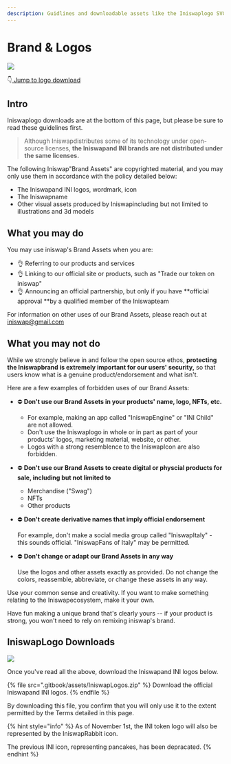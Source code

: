 ```yaml
---
description: Guidlines and downloadable assets like the Iniswaplogo SVG
---
```


# Brand & Logos

![](<.gitbook/assets/Frame 6.png>)

👇[ Jump to logo download](brand.md#iniswap-logo-downloads)

## Intro

Iniswaplogo downloads are at the bottom of this page, but please be sure to read these guidelines first.

> Although Iniswapdistributes some of its technology under open-source licenses, **the Iniswapand INI brands are not distributed under the same licenses.**

The following Iniswap"Brand Assets" are copyrighted material, and you may only use them in accordance with the policy detailed below:

* The Iniswapand INI logos, wordmark, icon
* The Iniswapname
* Other visual assets produced by Iniswapincluding but not limited to illustrations and 3d models

## What you may do

You may use iniswap's Brand Assets when you are:

* 👌 Referring to our products and services
* 👌 Linking to our official site or products, such as "Trade our token on iniswap"
* 👌 Announcing an official partnership, but only if you have **official approval **by a qualified member of the Iniswapteam

For information on other uses of our Brand Assets, please reach out at iniswap@gmail.com

## What you may not do

While we strongly believe in and follow the open source ethos, **protecting the Iniswapbrand is extremely important for our users' security,** so that users know what is a genuine product/endorsement and what isn't.

Here are a few examples of forbidden uses of our Brand Assets:

* ⛔️ **Don't use our Brand Assets in your products' name, logo, NFTs, etc.**&#x20;
  * For example, making an app called "IniswapEngine" or "INI Child" are not allowed.
  * Don't use the Iniswaplogo in whole or in part as part of your products' logos, marketing material, website, or other.
  * Logos with a strong resemblence to the IniswapIcon are also forbidden.
* ⛔️ **Don't use our Brand Assets to create digital or physcial products for sale, including but not limited to**
  * Merchandise ("Swag")
  * NFTs
  * Other products
*   ⛔️ **Don't create derivative names that imply official endorsement**

    For example, don't make a social media group called "IniswapItaly" - this sounds official. "IniswapFans of Italy" may be permitted.
*   ⛔️ **Don't change or adapt our Brand Assets in any way**

    Use the logos and other assets exactly as provided. Do not change the colors, reassemble, abbreviate, or change these assets in any way.

Use your common sense and creativity. If you want to make something relating to the Iniswapecosystem, make it your own.

Have fun making a unique brand that's clearly yours -- if your product is strong, you won't need to rely on remixing iniswap's brand.

## IniswapLogo Downloads

![](<.gitbook/assets/Frame 4.png>)

Once you've read all the above, download the Iniswapand INI logos below.

{% file src=".gitbook/assets/IniswapLogos.zip" %}
Download the official Iniswapand INI logos.
{% endfile %}

By downloading this file, you confirm that you will only use it to the extent permitted by the Terms detailed in this page.

{% hint style="info" %}
As of November 1st, the INI token logo will also be represented by the IniswapRabbit icon.

The previous INI icon, representing pancakes, has been depracated.
{% endhint %}

